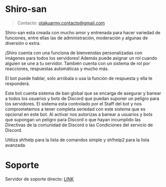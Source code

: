 # Shiro-san
> Contacto: otakuarmy.contacto@gmail.com

Shiro-san esta creada con mucho amor y entrenada para hacer variedad de funciones, entre ellas las de administración, moderación y algunas de diversión o extra.

¡Shiro cuenta con una funciona de bienvenidas personalizadas con imágenes para todos los servidores!
Además puede asignar un rol cuando alguien se une a tu servidor.
También cuenta con un sistema de rol por reacciones, respuestas automáticas y mucho más.

El bot puede hablar, solo arróbala o usa la función de respuesta y ella te responderá.

Este bot cuenta sistema de ban global que se encarga de asegurar y banear a todos los usuarios y bots de Discord que puedan suponer un peligro para los servidores. El sistema esta controlado por el Staff del bot y nos comprometemos a tener completa seriedad con este sistema que es opcional en este bot. Al activar nos autorizas a banear a usuarios y bots que supongan un peligro para Discord o que hayan incumplido las Directivas de la comunidad de Discord o las Condiciones del servicio de Discord.

Utiliza sh!help para la lista de comandos simple y sh!help2 para la lista avanzada.

# Soporte
Servidor de soporte directo: [LINK](https://discord.gg/BVQ9jAqmsC)
